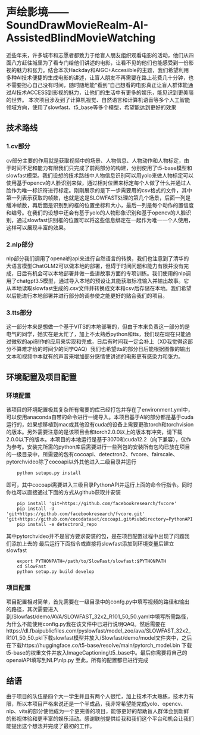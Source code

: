 # 声绘影境——SoundDrawMovieRealm-AI-AssistedBlindMovieWatching
近些年来，许多城市和志愿者都致力于给盲人朋友组织观看电影的活动，他们从四面八方赶往城里为了看专门给他们讲述的电影，让看不见的他们也能感受到一份影视的魅力和张力。结合本次Hackday和AIGC+Accesiible的主题，我们希望利用多种AI技术便捷的生成电影的讲述，让盲人朋友不再需要在路上花费几十分钟，也不需要担心自己没有时间，随时随地能“看到”自己想看的电影真正让盲人群体能通过AI技术ACCESS到影视的魅力，让他们的生活中有更多的娱乐，能见识到更美丽的世界。
本次项目涉及到了计算机视觉、自然语言和计算机语音等多个人工智能领域方向，使用了slowfast、t5_base等多个模型，希望能达到更好的效果
## 技术路线
### 1.cv部分
cv部分主要的作用就是获取视频中的场景、人物信息、人物动作和人物标定，由于时间不足和能力有限我们只完成了前两部分的构建，分别使用了t5-base模型和slowfast模型。我们设想的技术路线中人物信息识别可以用yolo来做人物标定可以使用基于opencv的人脸识别来做，通过相对位置来标定每个人做了什么并通过人脸作为唯一标识符进行标定。刚刚展示的是下一步需要用的csv格式的文件，其中第一列表示获取的帧数，也就是这是SLOWFAST处理的第几个场景，后面一列是缓冲帧数，再后面是识别到的框的位置坐标和大小，最后一列是每个动作的置信度和编号。在我们的设想中还会有基于yolo的人物形象识别和基于opencv的人脸识别，通过slowfast识别框的位置可以将这些信息绑定在一起作为唯一一个人使用，这样可以展现丰富的效果。
### 2.nlp部分
nlp部分我们调用了openai的api来进行自然语言的转换，我们也注意到了清华的大语言模型ChatGLM2可以做本地的部署，但碍于时间问题和能力有限并没有完成，日后有机会可以本地部署并做一些讲故事方面的专项训练。我们使用的nlp调用了chatgpt3.5模型，通过导入本地的预设让其能获取标准输入并输出故事。它从本地读取slowfast生成的.csv文件并转换成文本和csv后存储在本地。我们希望以后能进行本地部署并进行部分的调参使之能更好的贴合我们的项目。
### 3.tts部分
这一部分本来是想做一个基于VITS的本地部署的，但由于本来负责这一部分的是电气的同学，她实在是太忙了，加上不太熟悉python和tts，我们现在现在只能通过微软的api制作的应用来实现和完成，日后有时间我一定会补上（XD我觉得这部分不算难才给的时间少的同学QAQ）我们也希望tts的部分日后能根据图像的输出文本和视频中本就有的声音来增加部分感情使讲述的电影更有感染力和张力。
## 环境配置及项目配置
### 环境配置
该项目的环境配置极其复杂所有需要的库已经打包并存在了environment.yml中，可以使用anaconda自带的命令进行一键导入。本项目基于AI的部分都是基于cuda运行的，如果想移植到mac或其他没有cuda的设备上需要更改torch和torchvision的版本。另外需要注意的是该项目会和torch2.0.0以上的版本有冲突，请下载2.0.0以下的版本。本项目的本地运行是基于3070和cuda12.2（向下兼容），仅作为参考。安装完所需的python库后需要进行一些列包的安装所有包均已放在项目的一级目录中，所需要的包有cocoapi、detectron2、fvcore、fairscale、pytorchvideo除了cocoapi以外其他进入二级目录并运行
```
    python setupo.py install
```
即可，其中cocoapi需要进入三级目录PythonAPI并运行上面的命令行指令。同时你也可以直接通过下面的方式从github获取并安装
```
    pip install 'git+https://github.com/facebookresearch/fvcore'
    pip install -U 'git+https://github.com/facebookresearch/fvcore.git' 'git+https://github.com/cocodataset/cocoapi.git#subdirectory=PythonAPI'
    pip install -e detectron2_repo
```
其中pytorchvideo并不是官方要求安装的包，是在项目配置过程中出现了问题我们添加上去的
最后运行下面指令或直接将slowfast添加到环境变量后建立slowfast
```
    export PYTHONPATH=/path/to/SlowFast/slowfast:$PYTHONPATH
    cd SlowFast
    python setup.py build develop
```
### 项目配置
项目配置相对简单，首先需要在一级目录中的confg.py中填写视频的路径和输出的路径，其次需要进入到/Slowfast/demo/AVA/SLOWFAST_32x2_R101_50_50.yaml中填写所需路径，为什么不能使用config.py我在该文件中已进行说明QAQ。然后需要在https://dl.fbaipublicfiles.com/pyslowfast/model_zoo/ava/SLOWFAST_32x2_R101_50_50.pkl下载slowfast模型并放入/Slowfast/demo/model文件夹中，之后在下载https://huggingface.co/t5-base/resolve/main/pytorch_model.bin 下载t5-base的权重文件并放入ImageCaptioning\t5_base中。最后你需要将自己的openaiAPI填写到NLP\nlp.py 至此，所有的配置都已进行完成
## 结语
由于项目的队伍是四个大一学生并且有两个人很忙，加上技术不太熟练，技术力有限，所以本项目严格来说还是一个半成品，我非常希望能完成yolo、opencv、nlp、vits的部分使他成为一个更完善的项目，能够更好的帮助盲人群体会到新鲜的影视体验和更丰富的娱乐活动。感谢联创提供给我和我们这个平台和机会让我们能提出这个想法并完成了最初的工作。